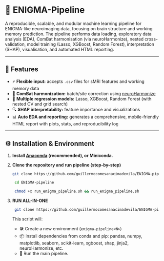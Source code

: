# 🧠 ENIGMA-Pipeline

A reproducible, scalable, and modular machine learning pipeline for ENIGMA-like neuroimaging data, focusing on brain structure and working memory prediction. The pipeline performs data loading, exploratory data analysis (EDA), ComBat harmonisation (via neuroHarmonize), nested cross-validation, model training (Lasso, XGBoost, Random Forest), interpretation (SHAP), visualisation, and automated HTML reporting.

---

## 🚀 Features

- ⚡ **Flexible input:** accepts `.csv` files for sMRI features and working memory data
- 🧬 **ComBat harmonization:** batch/site correction using [neuroHarmonize](https://pypi.org/project/neuroHarmonize/)
- 🤖 **Multiple regression models:** Lasso, XGBoost, Random Forest (with nested CV and grid search)
- 🔍 **SHAP interpretability:** feature importance and visualizations
- 📊 **Auto EDA and reporting:** generates a comprehensive, mobile-friendly HTML report with plots, stats, and reproducibility log

---

## ⚙️ Installation & Environment

1. **Install [Anaconda](https://www.anaconda.com/products/distribution) (recommended), or Miniconda.**

2. **Clone the repository and run pipeline (step-by-step)**  
    ```bash
    git clone https://github.com/guillermocomesanacimadevila/ENIGMA-pipeline.git
    ```

   ```bash
    cd ENIGMA-pipeline
    ```

   ```bash
    chmod +x run_enigma_pipeline.sh && run_enigma_pipeline.sh
    ```

3. **RUN ALL-IN-ONE**
   ```bash
    git clone https://github.com/guillermocomesanacimadevila/ENIGMA-pipeline.git && cd ENIGMA-pipeline && chmod +x run_enigma_pipeline.sh && run_enigma_pipeline.sh
    ```

    This script will:
    - 🛠️ Create a new environment (`enigma-pipeline<N>`)
    - 📦 Install dependencies from conda and pip: pandas, numpy, matplotlib, seaborn, scikit-learn, xgboost, shap, jinja2, neuroHarmonize, etc.
    - 🚦 Run the main pipeline.
